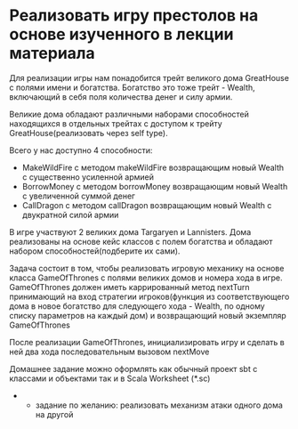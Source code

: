 # Реализовать игру престолов на основе изученного в лекции материала

Для реализации игры нам понадобится трейт великого дома GreatHouse с полями имени и богатства.
Богатство это тоже трейт - Wealth, включающий в себя поля количества денег и силу армии.

Великие дома обладают различными наборами способностей находящихся в отдельных трейтах с доступом к трейту 
GreatHouse(реализовать через self type).

Всего у нас доступно 4 способности:
- MakeWildFire с методом makeWildFire возвращающим новый Wealth с существенно усиленной армией
- BorrowMoney с методом borrowMoney возвращающим новый Wealth с увеличенной суммой денег
- CallDragon с методом callDragon возвращающим новый Wealth с двукратной силой армии

В игре участвуют 2 великих дома Targaryen и Lannisters. Дома реализованы на основе кейс классов с полем богатства и
обладают набором способностей(подберите их сами).

Задача состоит в том, чтобы реализовать игровую механику на основе класса GameOfThrones с полями великих домов и номера
хода в игре.
GameOfThrones должен иметь каррированный метод nextTurn принимающий на вход стратегии игроков(функция из соответствующего 
дома в новое богатство для следующего хода - Wealth, по одному списку параметров на каждый дом) и возвращающий новый экземпляр GameOfThrones

После реализации GameOfThrones, инициализировать игру и сделать в ней два хода последовательным вызовом nextMove

Домашнее задание можно оформлять как обычный проект sbt с классами и объектами так и в Scala Worksheet (*.sc)

* - задание по желанию: реализовать механизм атаки одного дома на другой